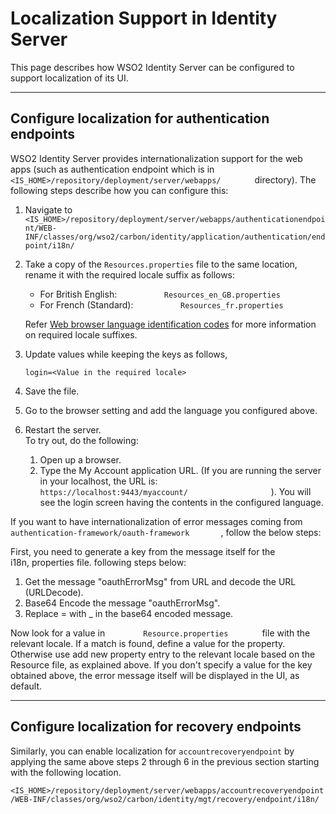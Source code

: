# Localization Support in Identity Server

This page describes how WSO2 Identity Server can be configured to
support localization of its UI.

---

## Configure localization for authentication endpoints

WSO2 Identity Server provides internationalization support for the web
apps (such as authentication endpoint which is in
`         <IS_HOME>/repository/deployment/server/webapps/        `
directory). The following steps describe how you can configure this:

1.  Navigate to
    `          <IS_HOME>/repository/deployment/server/webapps/authenticationendpoint/WEB-INF/classes/org/wso2/carbon/identity/application/authentication/endpoint/i18n/         `
2.  Take a copy of the `Resources.properties` file to the same location,
    rename it with the required locale suffix as follows:
    - For British English:
    `           Resources_en_GB.properties          `  
    - For French (Standard):
    `           Resources_fr.properties          `

    Refer [Web browser language identification
    codes](https://www.metamodpro.com/browser-language-codes) for more
    information on required locale suffixes.

3.  Update values while keeping the keys as follows,  
     ```
     login=<Value in the required locale> 
     ``` 

4.  Save the file.

5.  Go to the browser setting and add the language you configured above.

6.  Restart the server.  
    To try out, do the following:
    1.  Open up a browser.
    2.  Type the My Account application URL. (If you are running the server in your
        localhost, the URL is:
        `                     https://localhost:9443/myaccount/                   `
        ). You will see the login screen having the contents in the
        configured language.

If you want to have internationalization of error messages coming from
`         authentication-framework/oauth-framework        `, follow the below steps:

First, you need to generate a key from the message itself for the
i18n, properties file. following steps below:

1.  Get the message "oauthErrorMsg" from URL and decode the URL (URLDecode).
2.  Base64 Encode the message "oauthErrorMsg".
3.  Replace = with \_ in the base64 encoded message.

Now look for a value in `         Resource.properties        ` file with
the relevant locale. If a match is found, define a value for the
property. Otherwise use add new property entry to the relevant locale
based on the Resource file, as explained above. If you don't specify a
value for the key obtained above, the error message itself will be
displayed in the UI, as default.

---

## Configure localization for recovery endpoints 

Similarly, you can enable localization for `accountrecoveryendpoint` by
applying the same above steps 2 through 6 in the previous section
starting with the following location.

`<IS_HOME>/repository/deployment/server/webapps/accountrecoveryendpoint/WEB-INF/classes/org/wso2/carbon/identity/mgt/recovery/endpoint/i18n/`
